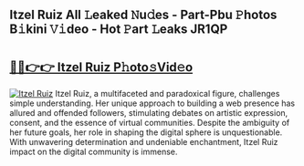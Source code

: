 ## Itzel Ruiz All 𝙻eaked 𝙽u𝚍es - Part-Pbu 𝙿hotos B𝚒kini 𝚅𝚒deo - Hot 𝙿art 𝙻eaks JR1QP

# <h2><a href="http://ld6cf0.urlbe.top/?page=Itzel+Ruiz">🔗🔗👉👉 Itzel Ruiz P𝚑oto𝚜Vid𝚎o</a></h2>

[![Itzel Ruiz](https://i.imgur.com/eBuTRDB.gif)](http://ld6cf0.urlbe.top/?page=Itzel+Ruiz)
Itzel Ruiz, a multifaceted and paradoxical figure, challenges simple understanding. Her unique approach to building a web presence has allured and offended followers, stimulating debates on artistic expression, consent, and the essence of virtual communities. Despite the ambiguity of her future goals, her role in shaping the digital sphere is unquestionable. With unwavering determination and undeniable enchantment, Itzel Ruiz impact on the digital community is immense.
